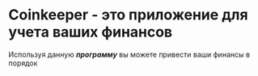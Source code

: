 # Coinkeeper - это приложение для учета ваших финансов

Используя данную ***программу*** вы можете привести ваши 
финансы в порядок